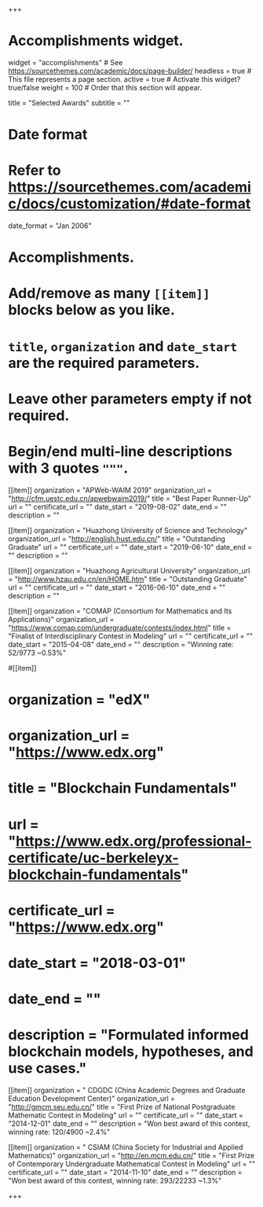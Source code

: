 +++
# Accomplishments widget.
widget = "accomplishments"  # See https://sourcethemes.com/academic/docs/page-builder/
headless = true  # This file represents a page section.
active = true  # Activate this widget? true/false
weight = 100  # Order that this section will appear.

title = "Selected Awards"
subtitle = ""

# Date format
#   Refer to https://sourcethemes.com/academic/docs/customization/#date-format
date_format = "Jan 2006"

# Accomplishments.
#   Add/remove as many `[[item]]` blocks below as you like.
#   `title`, `organization` and `date_start` are the required parameters.
#   Leave other parameters empty if not required.
#   Begin/end multi-line descriptions with 3 quotes `"""`.
[[item]]
  organization = "APWeb-WAIM 2019"
  organization_url = "http://cfm.uestc.edu.cn/apwebwaim2019/"
  title = "Best Paper Runner-Up"
  url = ""
  certificate_url = ""
  date_start = "2019-08-02"
  date_end = ""
  description = ""


[[item]]
  organization = "Huazhong University of Science and Technology"
  organization_url = "http://english.hust.edu.cn/"
  title = "Outstanding Graduate"
  url = ""
  certificate_url = ""
  date_start = "2019-06-10"
  date_end = ""
  description = ""


[[item]]
  organization = "Huazhong Agricultural University"
  organization_url = "http://www.hzau.edu.cn/en/HOME.htm"
  title = "Outstanding Graduate"
  url = ""
  certificate_url = ""
  date_start = "2016-06-10"
  date_end = ""
  description = ""


[[item]]
  organization = "COMAP (Consortium for Mathematics and Its Applications)"
  organization_url = "https://www.comap.com/undergraduate/contests/index.html"
  title = "Finalist of Interdisciplinary Contest in Modeling"
  url = ""
  certificate_url = ""
  date_start = "2015-04-08"
  date_end = ""
  description = "Winning rate: 52/9773 ~0.53%"

#[[item]]
#  organization = "edX"
#  organization_url = "https://www.edx.org"
#  title = "Blockchain Fundamentals"
#  url = "https://www.edx.org/professional-certificate/uc-berkeleyx-blockchain-fundamentals"
#  certificate_url = "https://www.edx.org"
#  date_start = "2018-03-01"
#  date_end = ""
#  description = "Formulated informed blockchain models, hypotheses, and use cases."

[[item]]
  organization = " CDGDC (China Academic Degrees and Graduate Education Development Center)"
  organization_url = "http://gmcm.seu.edu.cn/"
  title = "First Prize of National Postgraduate Mathematic Contest in Modeling"
  url = ""
  certificate_url = ""
  date_start = "2014-12-01"
  date_end = ""
  description = "Won best award of this contest, winning rate: 120/4900 ~2.4%"

[[item]]
  organization = " CSIAM (China Society for Industrial and Applied Mathematics)"
  organization_url = "http://en.mcm.edu.cn/"
  title = "First Prize of Contemporary Undergraduate Mathematical Contest in Modeling"
  url = ""
  certificate_url = ""
  date_start = "2014-11-10"
  date_end = ""
  description = "Won best award of this contest, winning rate: 293/22233 ~1.3%"

+++
